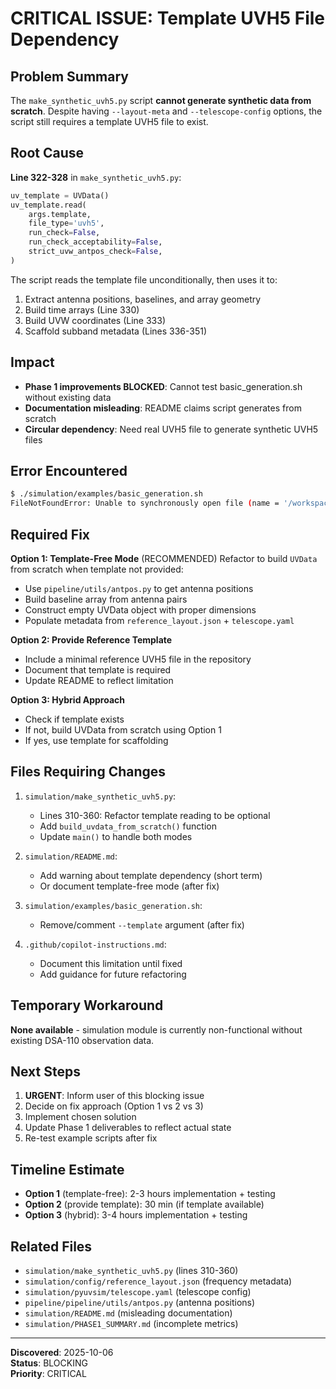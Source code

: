 # CRITICAL ISSUE: Template UVH5 File Dependency

## Problem Summary

The `make_synthetic_uvh5.py` script **cannot generate synthetic data from scratch**. Despite having `--layout-meta` and `--telescope-config` options, the script still requires a template UVH5 file to exist.

## Root Cause

**Line 322-328** in `make_synthetic_uvh5.py`:
```python
uv_template = UVData()
uv_template.read(
    args.template,
    file_type='uvh5',
    run_check=False,
    run_check_acceptability=False,
    strict_uvw_antpos_check=False,
)
```

The script reads the template file unconditionally, then uses it to:
1. Extract antenna positions, baselines, and array geometry
2. Build time arrays (Line 330)
3. Build UVW coordinates (Line 333)
4. Scaffold subband metadata (Lines 336-351)

## Impact

- **Phase 1 improvements BLOCKED**: Cannot test basic_generation.sh without existing data
- **Documentation misleading**: README claims script generates from scratch
- **Circular dependency**: Need real UVH5 file to generate synthetic UVH5 files

## Error Encountered

```bash
$ ./simulation/examples/basic_generation.sh
FileNotFoundError: Unable to synchronously open file (name = '/workspaces/dsa110-contimg/output/ms/test_8subbands_concatenated.hdf5', errno = 2, error message = 'No such file or directory')
```

## Required Fix

**Option 1: Template-Free Mode** (RECOMMENDED)
Refactor to build `UVData` from scratch when template not provided:
- Use `pipeline/utils/antpos.py` to get antenna positions
- Build baseline array from antenna pairs
- Construct empty UVData object with proper dimensions
- Populate metadata from `reference_layout.json` + `telescope.yaml`

**Option 2: Provide Reference Template**
- Include a minimal reference UVH5 file in the repository
- Document that template is required
- Update README to reflect limitation

**Option 3: Hybrid Approach**
- Check if template exists
- If not, build UVData from scratch using Option 1
- If yes, use template for scaffolding

## Files Requiring Changes

1. `simulation/make_synthetic_uvh5.py`:
   - Lines 310-360: Refactor template reading to be optional
   - Add `build_uvdata_from_scratch()` function
   - Update `main()` to handle both modes

2. `simulation/README.md`:
   - Add warning about template dependency (short term)
   - Or document template-free mode (after fix)

3. `simulation/examples/basic_generation.sh`:
   - Remove/comment `--template` argument (after fix)

4. `.github/copilot-instructions.md`:
   - Document this limitation until fixed
   - Add guidance for future refactoring

## Temporary Workaround

**None available** - simulation module is currently non-functional without existing DSA-110 observation data.

## Next Steps

1. **URGENT**: Inform user of this blocking issue
2. Decide on fix approach (Option 1 vs 2 vs 3)
3. Implement chosen solution
4. Update Phase 1 deliverables to reflect actual state
5. Re-test example scripts after fix

## Timeline Estimate

- **Option 1** (template-free): 2-3 hours implementation + testing
- **Option 2** (provide template): 30 min (if template available)
- **Option 3** (hybrid): 3-4 hours implementation + testing

## Related Files

- `simulation/make_synthetic_uvh5.py` (lines 310-360)
- `simulation/config/reference_layout.json` (frequency metadata)
- `simulation/pyuvsim/telescope.yaml` (telescope config)
- `pipeline/pipeline/utils/antpos.py` (antenna positions)
- `simulation/README.md` (misleading documentation)
- `simulation/PHASE1_SUMMARY.md` (incomplete metrics)

---

**Discovered**: 2025-10-06  
**Status**: BLOCKING  
**Priority**: CRITICAL

